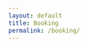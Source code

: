 ```yaml
---
layout: default
title: Booking
permalink: /booking/
---
```

<script type="text/javascript" src="https://form.jotform.com/jsform/241105819271149"></script>